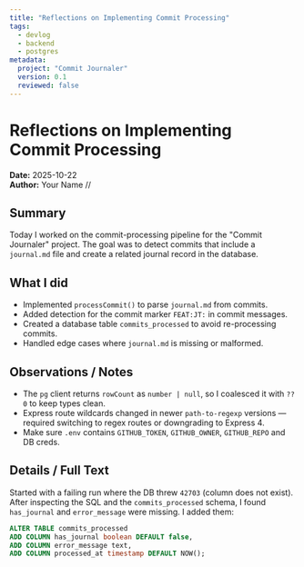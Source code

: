 ```yaml
---
title: "Reflections on Implementing Commit Processing"
tags:
  - devlog
  - backend
  - postgres
metadata:
  project: "Commit Journaler"
  version: 0.1
  reviewed: false
---
```


# Reflections on Implementing Commit Processing

**Date:** 2025-10-22  
**Author:** Your Name
//
## Summary
Today I worked on the commit-processing pipeline for the "Commit Journaler" project. The goal was to detect commits that include a `journal.md` file and create a related journal record in the database.

## What I did
- Implemented `processCommit()` to parse `journal.md` from commits.
- Added detection for the commit marker `FEAT:JT:` in commit messages.
- Created a database table `commits_processed` to avoid re-processing commits.
- Handled edge cases where `journal.md` is missing or malformed.

## Observations / Notes
- The `pg` client returns `rowCount` as `number | null`, so I coalesced it with `?? 0` to keep types clean.
- Express route wildcards changed in newer `path-to-regexp` versions — required switching to regex routes or downgrading to Express 4.
- Make sure `.env` contains `GITHUB_TOKEN`, `GITHUB_OWNER`, `GITHUB_REPO` and DB creds.

## Details / Full Text
Started with a failing run where the DB threw `42703` (column does not exist). After inspecting the SQL and the `commits_processed` schema, I found `has_journal` and `error_message` were missing. I added them:

```sql
ALTER TABLE commits_processed 
ADD COLUMN has_journal boolean DEFAULT false,
ADD COLUMN error_message text,
ADD COLUMN processed_at timestamp DEFAULT NOW();
